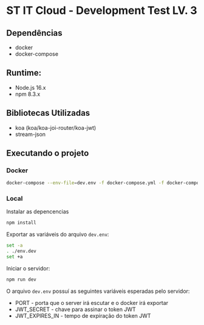 # ST IT Cloud - Development Test LV. 3

## Dependências
* docker
* docker-compose

## Runtime:
* Node.js 16.x
* npm 8.3.x

## Bibliotecas Utilizadas
* koa (koa/koa-joi-router/koa-jwt)
* stream-json

## Executando o projeto

### Docker
```sh
docker-compose --env-file=dev.env -f docker-compose.yml -f docker-compose.dev.yml up --build --force-recreate
```

### Local
Instalar as depencencias
```sh
npm install
```
Exportar as variáveis do arquivo `dev.env`:
```sh
set -a
. ./env.dev
set +a
```

Iniciar o servidor:

```sh
npm run dev
```

O arquivo `dev.env` possuí as seguintes variáveis esperadas pelo servidor:
* PORT - porta que o server irá escutar e o docker irá exportar
* JWT_SECRET - chave para assinar o token JWT
* JWT_EXPIRES_IN - tempo de expiração do token JWT
